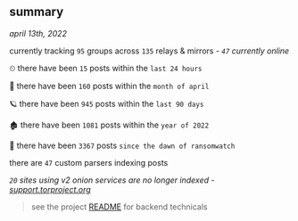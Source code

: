 
## summary
_april 13th, 2022_

currently tracking `95` groups across `135` relays & mirrors - _`47` currently online_

⏲ there have been `15` posts within the `last 24 hours`

🦈 there have been `160` posts within the `month of april`

🪐 there have been `945` posts within the `last 90 days`

🏚 there have been `1081` posts within the `year of 2022`

🦕 there have been `3367` posts `since the dawn of ransomwatch`

there are `47` custom parsers indexing posts

_`20` sites using v2 onion services are no longer indexed - [support.torproject.org](https://support.torproject.org/onionservices/v2-deprecation/)_

> see the project [README](https://github.com/thetanz/ransomwatch#ransomwatch--) for backend technicals
